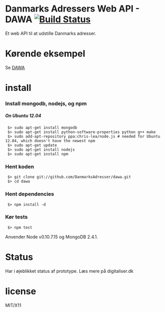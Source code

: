 Danmarks Adressers Web API - DAWA [![Build Status](https://travis-ci.org/DanmarksAdresser/Dawa.png?branch=master)](https://travis-ci.org/DanmarksAdresser/Dawa)
======

Et web API til at udstille Danmarks adresser.

Kørende eksempel
=======

Se [DAWA](http://dawa.aws.dk)


install
=======

### Install mongodb, nodejs, og npm

##### On Ubuntu 12.04
```
 $> sudo apt-get install mongodb
 $> sudo apt-get install python-software-properties python g++ make
 $> sudo add-apt-repository ppa:chris-lea/node.js # needed for Ubuntu 12.04, which doesn't have the newest npm
 $> sudo apt-get update
 $> sudo apt-get install nodejs
 $> sudo apt-get install npm
```

### Hent koden
```
 $> git clone git://github.com/DanmarksAdresser/dawa.git
 $> cd dawa
```

### Hent dependencies
```
 $> npm install -d
```

### Kør tests
```
 $> npm test
```

Anvender Node v0.10.7.15 og MongoDB 2.4.1.


Status
====

Har i øjeblikket status af prototype.
Læs mere på digitaliser.dk

license
=======

MIT/X11